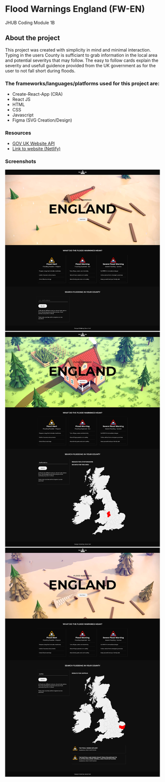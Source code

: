 # Flood Warnings England (FW-EN)

JHUB Coding Module 1B

## About the project

This project was created with simplicity in mind and minimal interaction. Typing in the users County is sufficiant to grab information in the local area and potential severitys that may follow. The easy to follow cards explain the severity and usefull guidence provided from the UK government as for the user to not fall short during floods.

### The frameworks/languages/platforms used for this project are:

- Create-React-App (CRA)
- React JS
- HTML
- CSS
- Javascript
- Figma (SVG Creation/Design)

### Resources

- [GOV UK Website API](https://environment.data.gov.uk/flood-monitoring/doc/reference)
- [Link to website (Netlify)](https://gilded-arithmetic-14c16c.netlify.app/)

### Screenshots

![Main Page](/src/assets/images/Main-Page.png)
![No Data](/src/assets/images/No-Data.png)
![Area Warnings](/src/assets/images/Area-Warnings.png)
